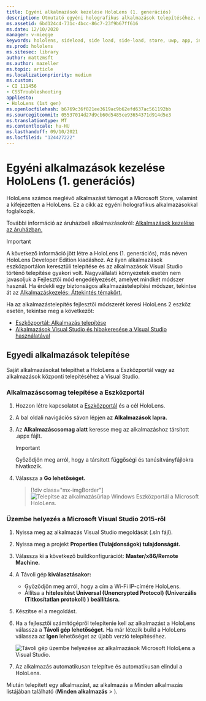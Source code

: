 ```yaml
---
title: Egyéni alkalmazások kezelése HoloLens (1. generációs)
description: Útmutató egyéni holografikus alkalmazások telepítéséhez, eltávolításához és oldalbetöltéséhez HoloLens eszközökre a Eszközportál és Visual Studio.
ms.assetid: 6bd124c4-731c-4bcc-86c7-23f9b67ff616
ms.date: 12/10/2020
manager: v-miegge
keywords: hololens, sideload, side load, side-load, store, uwp, app, install
ms.prod: hololens
ms.sitesec: library
author: mattzmsft
ms.author: mazeller
ms.topic: article
ms.localizationpriority: medium
ms.custom:
- CI 111456
- CSSTroubleshooting
appliesto:
- HoloLens (1st gen)
ms.openlocfilehash: b6769c36f821ee3619ac9b62efd637ac561192bb
ms.sourcegitcommit: 05537014d27d9cb60d5485ce93654371d914d5e3
ms.translationtype: MT
ms.contentlocale: hu-HU
ms.lasthandoff: 09/10/2021
ms.locfileid: "124427222"
---
```

# <a name="manage-custom-apps-for-hololens-1st-gen"></a>Egyéni alkalmazások kezelése HoloLens (1. generációs)

HoloLens számos meglévő alkalmazást támogat a Microsoft Store, valamint a kifejezetten a HoloLens. Ez a cikk az egyéni holografikus alkalmazásokkal foglalkozik.  

További információ az áruházbeli alkalmazásokról: [Alkalmazások kezelése az áruházban.](holographic-store-apps.md)

> [!IMPORTANT]
> A következő információ jött létre a HoloLens (1. generációs), más néven HoloLens Developer Edition kiadáshoz. Az ilyen alkalmazások eszközportálon keresztüli telepítése és az alkalmazások Visual Studio történő telepítése gyakori volt. Nagyvállalati környezetek esetén nem javasoljuk a Fejlesztői mód engedélyezését, amelyet mindkét módszer használ. Ha érdekli egy biztonságos alkalmazástelepítési módszer, tekintse át az [Alkalmazáskezelés: Áttekintés témakört.](app-deploy-overview.md)
>
> Ha az alkalmazástelepítés fejlesztői módszerét keresi HoloLens 2 eszköz esetén, tekintse meg a következőt:
>
> - [Eszközportál: Alkalmazás telepítése](/windows/mixed-reality/develop/platform-capabilities-and-apis/using-the-windows-device-portal#installing-an-app)
> - [Alkalmazások Visual Studio és hibakeresése a Visual Studio használatával](/windows/mixed-reality/develop/platform-capabilities-and-apis/using-visual-studio)

## <a name="install-custom-apps"></a>Egyedi alkalmazások telepítése

Saját alkalmazásokat telepíthet a HoloLens a Eszközportál vagy az alkalmazások központi telepítéséhez a Visual Studio.

### <a name="installing-an-application-package-with-the-device-portal"></a>Alkalmazáscsomag telepítése a Eszközportál

1. Hozzon létre kapcsolatot a [Eszközportál](/windows/mixed-reality/using-the-windows-device-portal) és a cél HoloLens.

1. A bal oldali navigációs sávon lépjen az **Alkalmazások lapra.**

1. Az **Alkalmazáscsomag alatt** keresse meg az alkalmazáshoz társított .appx fájlt.

   > [!IMPORTANT]
   > Győződjön meg arról, hogy a társított függőségi és tanúsítványfájlokra hivatkozik.

1. Válassza a **Go lehetőséget.**

   > [!div class="mx-imgBorder"]
   > ![Telepítse az alkalmazásűrlap Windows Eszközportál a Microsoft HoloLens.](images/deviceportal-appmanager.jpg)

### <a name="deploying-from-microsoft-visual-studio-2015"></a>Üzembe helyezés a Microsoft Visual Studio 2015-ről

1. Nyissa meg az alkalmazás Visual Studio megoldását (.sln fájl).

1. Nyissa meg a projekt **Properties (Tulajdonságok) tulajdonságát.**

1. Válassza ki a következő buildkonfigurációt: **Master/x86/Remote Machine.**

1. A Távoli gép **kiválasztásakor:**
   - Győződjön meg arról, hogy a cím a Wi-Fi IP-címére HoloLens.
   - Állítsa a **hitelesítést Universal (Unencrypted Protocol) (Univerzális (Titkosítatlan protokoll) ) beállításra.**
   
1. Készítse el a megoldást.

1. Ha a fejlesztői számítógépről telepítenie kell az alkalmazást a HoloLens válassza a **Távoli gép lehetőséget.** Ha már létezik build a HoloLens válassza az **Igen** lehetőséget az újabb verzió telepítéséhez.  

   ![Távoli gép üzembe helyezése az alkalmazások Microsoft HoloLens a Visual Studio.](images/vs2015-remotedeployment.jpg)  
   
1. Az alkalmazás automatikusan telepítve és automatikusan elindul a HoloLens.

Miután telepített egy alkalmazást, az alkalmazás a  Minden alkalmazás listájában található (**Minden alkalmazás**  >  ).
